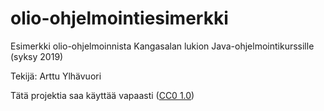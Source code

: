 # olio-ohjelmointiesimerkki
Esimerkki olio-ohjelmoinnista Kangasalan lukion Java-ohjelmointikurssille (syksy 2019)

Tekijä: Arttu Ylhävuori

Tätä projektia saa käyttää vapaasti ([CC0 1.0](https://creativecommons.org/publicdomain/zero/1.0/deed.fi))
